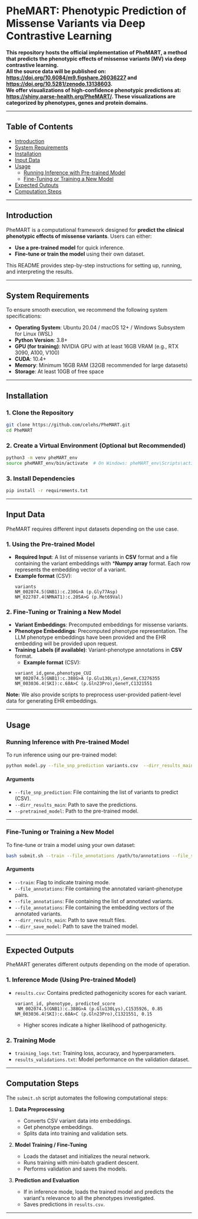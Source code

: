 # PheMART: Phenotypic Prediction of Missense Variants via Deep Contrastive Learning

**This repository hosts the official implementation of PheMART, a method that predicts the phenotypic effects of missense variants (MV) via deep contrastive learning.        
All the source data will be published on: https://doi.org/10.6084/m9.figshare.26036227 and https://doi.org/10.5281/zenodo.13138603.   
We offer visualizations of high-confidence phenotypic predictions at: https://shiny.parse-health.org/PheMART/. These visualizations are categorized by phenotypes, genes and protein domains.**  

---

## Table of Contents
- [Introduction](#introduction)
- [System Requirements](#system-requirements)
- [Installation](#installation)
- [Input Data](#input-data)
- [Usage](#usage)
  - [Running Inference with Pre-trained Model](#running-inference-with-pre-trained-model)
  - [Fine-Tuning or Training a New Model](#fine-tuning-or-training-a-new-model)
- [Expected Outputs](#expected-outputs)
- [Computation Steps](#computation-steps)

---

## Introduction
PheMART is a computational framework designed for **predict the clinical phenotypic effects of missense variants**. Users can either:
- **Use a pre-trained model** for quick inference.
- **Fine-tune or train the model** using their own dataset.

This README provides step-by-step instructions for setting up, running, and interpreting the results.

---

## System Requirements
To ensure smooth execution, we recommend the following system specifications:

- **Operating System**: Ubuntu 20.04 / macOS 12+ / Windows Subsystem for Linux (WSL)
- **Python Version**: 3.8+
- **GPU (for training)**: NVIDIA GPU with at least 16GB VRAM (e.g., RTX 3090, A100, V100)
- **CUDA**: 10.4+
- **Memory**: Minimum 16GB RAM (32GB recommended for large datasets)
- **Storage**: At least 10GB of free space 

---

## Installation
### 1. Clone the Repository
```bash
git clone https://github.com/celehs/PheMART.git
cd PheMART
```

### 2. Create a Virtual Environment (Optional but Recommended)
```bash
python3 -m venv pheMART_env
source pheMART_env/bin/activate  # On Windows: pheMART_env\Scripts\activate
```

### 3. Install Dependencies
```bash
pip install -r requirements.txt
```

---

## Input Data
PheMART requires different input datasets depending on the use case.

### 1. Using the Pre-trained Model
- **Required Input**: A list of missense variants in **CSV** format and a file containing the variant embeddings with ***Numpy array** format. Each row represents the embedding vector of a variant.
- **Example format** (CSV):
  ```
  variants
  NM_002074.5(GNB1):c.230G>A (p.Gly77Asp)
  NM_022787.4(NMNAT1):c.205A>G (p.Met69Val)
  ```

### 2. Fine-Tuning or Training a New Model
- **Variant Embeddings**: Precomputed embeddings for missense variants.
- **Phenotype Embeddings**: Precomputed phenotype representation. The LLM phenotype embeddings have been provided and the EHR embedding will be provided upon request.
- **Training Labels (if available)**: Variant-phenotype annotations in **CSV** format.
  - **Example format** (CSV):
  ```
  variant_id,gene,phenotype_CUI
  NM_002074.5(GNB1):c.388G>A (p.Glu130Lys),GeneX,C3276355
  NM_003036.4(SKI):c.68A>C (p.Gln23Pro),GeneY,C1321551
  ```

**Note:** We also provide scripts to preprocess user-provided patient-level data for generating EHR embeddings.

---

## Usage
### Running Inference with Pre-trained Model
To run inference using our pre-trained model:
```bash
python model.py --file_snp_prediction variants.csv  --dirr_results_main  result/ --pretrained_model data/model_pretrained/
```

#### Arguments
- `--file_snp_prediction`: File containing the list of variants to predict (CSV).
- `--dirr_results_main`: Path to save the predictions.
- `--pretrained_model`: Path to the pre-trained model.

---

### Fine-Tuning or Training a New Model
To fine-tune or train a model using your own dataset:
```bash
bash submit.sh --train --file_annotations /path/to/annotations --file_snps_labeled  /path/to/list of labeled variants  --file_snps_labeled_embedding  /path/to/embeddings of labeled variants  --dirr_results_main /path/to/results  --dirr_save_model  /path/to/saved model
```

#### Arguments
- `--train`: Flag to indicate training mode.
- `--file_annotations`: File containing the annotated variant-phenotype pairs.
- `--file_annotations`: File containing the list of annotated variants.
- `--file_annotations`: File containing the embedding vectors of the annotated variants.
- `--dirr_results_main`: Path to save result files.
- `--dirr_save_model`: Path to save the trained model.

---

## Expected Outputs
PheMART generates different outputs depending on the mode of operation.

### 1. Inference Mode (Using Pre-trained Model)
- `results.csv`: Contains predicted pathogenicity scores for each variant.
  ```
  variant_id, phenotype, predicted_score
   NM_002074.5(GNB1):c.388G>A (p.Glu130Lys),C1535926, 0.85
  NM_003036.4(SKI):c.68A>C (p.Gln23Pro),C1321551, 0.15
  ```
  - Higher scores indicate a higher likelihood of pathogenicity.

### 2. Training Mode
- `training_logs.txt`: Training loss, accuracy, and hyperparameters.
- `results_validations.txt`: Model performance on the validation dataset.

---

## Computation Steps
The `submit.sh` script automates the following computational steps:

1. **Data Preprocessing**
   - Converts CSV variant data into embeddings.
   - Get phenotype embeddings.
   - Splits data into training and validation sets.

2. **Model Training / Fine-Tuning**
   - Loads the dataset and initializes the neural network.
   - Runs training with mini-batch gradient descent.
   - Performs validation and saves the models.

3. **Prediction and Evaluation**
   - If in inference mode, loads the trained model and predicts the variant's relevance to all the phenotypes investigated.
   - Saves predictions in `results.csv`.

---
